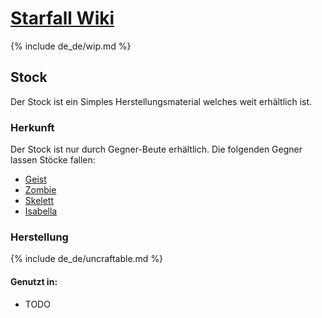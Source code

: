 # [<t>Starfall Wiki]({{site.baseurl}}/de_de/index.md)

{% include de_de/wip.md %}

## Stock

Der Stock ist ein Simples Herstellungsmaterial welches weit erhältlich ist.

### Herkunft

Der Stock ist nur durch Gegner-Beute erhältlich.
Die folgenden Gegner lassen Stöcke fallen:
- [<m>Geist]()
- [<m>Zombie]()
- [<m>Skelett]()
- [<m>Isabella]()

### Herstellung

{% include de_de/uncraftable.md %}

#### Genutzt in:
- TODO
